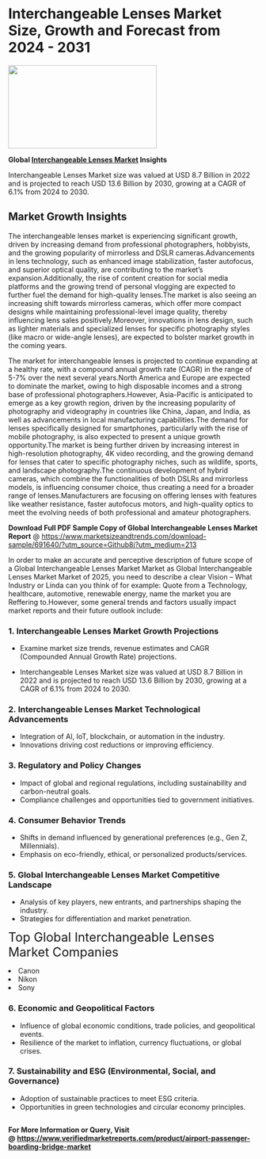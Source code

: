<H1>Interchangeable Lenses Market Size, Growth and Forecast from 2024 - 2031</H1><img class="aligncenter size-medium wp-image-584254" src="https://thirdeyenews.in/wp-content/uploads/2024/09/Global-Market-Research-300x168.jpeg" alt="" width="300" height="168" /><p><strong>Global&nbsp;<a href="https://www.marketsizeandtrends.com/download-sample/691640/?utm_source=Github8j?utm_medium=213">Interchangeable Lenses Market</a> Insights</strong></p><p>Interchangeable Lenses Market size was valued at USD 8.7 Billion in 2022 and is projected to reach USD 13.6 Billion by 2030, growing at a CAGR of 6.1% from 2024 to 2030.</p><p><h2>Market Growth Insights</h2> <p>The interchangeable lenses market is experiencing significant growth, driven by increasing demand from professional photographers, hobbyists, and the growing popularity of mirrorless and DSLR cameras.Advancements in lens technology, such as enhanced image stabilization, faster autofocus, and superior optical quality, are contributing to the market’s expansion.Additionally, the rise of content creation for social media platforms and the growing trend of personal vlogging are expected to further fuel the demand for high-quality lenses.The market is also seeing an increasing shift towards mirrorless cameras, which offer more compact designs while maintaining professional-level image quality, thereby influencing lens sales positively.Moreover, innovations in lens design, such as lighter materials and specialized lenses for specific photography styles (like macro or wide-angle lenses), are expected to bolster market growth in the coming years.</p> <p>The market for interchangeable lenses is projected to continue expanding at a healthy rate, with a compound annual growth rate (CAGR) in the range of 5-7% over the next several years.North America and Europe are expected to dominate the market, owing to high disposable incomes and a strong base of professional photographers.However, Asia-Pacific is anticipated to emerge as a key growth region, driven by the increasing popularity of photography and videography in countries like China, Japan, and India, as well as advancements in local manufacturing capabilities.The demand for lenses specifically designed for smartphones, particularly with the rise of mobile photography, is also expected to present a unique growth opportunity.The market is being further driven by increasing interest in high-resolution photography, 4K video recording, and the growing demand for lenses that cater to specific photography niches, such as wildlife, sports, and landscape photography.The continuous development of hybrid cameras, which combine the functionalities of both DSLRs and mirrorless models, is influencing consumer choice, thus creating a need for a broader range of lenses.Manufacturers are focusing on offering lenses with features like weather resistance, faster autofocus motors, and high-quality optics to meet the evolving needs of both professional and amateur photographers.<p><span class=""><strong>Download Full PDF Sample Copy of Global Interchangeable Lenses Market Report</strong> @ <a href="https://www.marketsizeandtrends.com/download-sample/691640/?utm_source=Github8j?utm_medium=213" target="_blank">https://www.marketsizeandtrends.com/download-sample/691640/?utm_source=Github8j?utm_medium=213</a></span></p><p>In order to make an accurate and perceptive description of future scope of a Global&nbsp;Interchangeable Lenses Market Market as Global&nbsp;Interchangeable Lenses Market Market of 2025, you need to describe a clear Vision &ndash; What Industry or Linda can you think of for example: Quote from a Technology, healthcare, automotive, renewable energy, name the market you are Reffering to.However, some general trends and factors usually impact market reports and their future outlook include:</p><h3>1.&nbsp;<strong>Interchangeable Lenses Market Growth Projections</strong></h3><ul><li>Examine market size trends, revenue estimates and CAGR (Compounded Annual Growth Rate) projections.</li><li><p>Interchangeable Lenses Market size was valued at USD 8.7 Billion in 2022 and is projected to reach USD 13.6 Billion by 2030, growing at a CAGR of 6.1% from 2024 to 2030.</p></li></ul><h3>2.&nbsp;<strong>Interchangeable Lenses Market Technological Advancements</strong></h3><ul><li>Integration of AI, IoT, blockchain, or automation in the industry.</li><li>Innovations driving cost reductions or improving efficiency.</li></ul><h3>3.&nbsp;<strong>Regulatory and Policy Changes</strong></h3><ul><li>Impact of global and regional regulations, including sustainability and carbon-neutral goals.</li><li>Compliance challenges and opportunities tied to government initiatives.</li></ul><h3>4.&nbsp;<strong>Consumer Behavior Trends</strong></h3><ul><li>Shifts in demand influenced by generational preferences (e.g., Gen Z, Millennials).</li><li>Emphasis on eco-friendly, ethical, or personalized products/services.</li></ul><h3>5.&nbsp;<strong>Global Interchangeable Lenses Market Competitive Landscape</strong></h3><ul><li>Analysis of key players, new entrants, and partnerships shaping the industry.</li><li>Strategies for differentiation and market penetration.</li></ul><p data-pm-slice="1 1 []"><span style="color: inherit; font-family: inherit; font-size: 25px;">Top Global Interchangeable Lenses Market Companies</span></p><div class="" data-test-id=""><p><li>Canon</li><li> Nikon</li><li> Sony</li></p></div><h3>6.&nbsp;<strong>Economic and Geopolitical Factors</strong></h3><ul><li>Influence of global economic conditions, trade policies, and geopolitical events.</li><li>Resilience of the market to inflation, currency fluctuations, or global crises.</li></ul><h3>7.&nbsp;<strong>Sustainability and ESG (Environmental, Social, and Governance)</strong></h3><ul><li>Adoption of sustainable practices to meet ESG criteria.</li><li>Opportunities in green technologies and circular economy principles.</li></ul><h2><strong style="font-size: 14px;">For More Information or Query, Visit @&nbsp;</strong><a style="background-color: #ffffff; font-size: 14px;" href="https://www.marketsizeandtrends.com/report/interchangeable-lenses-market/" target="_blank">https://www.verifiedmarketreports.com/product/airport-passenger-boarding-bridge-market</a></h2>